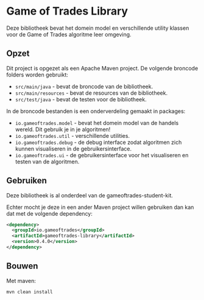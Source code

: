 # Game of Trades Library

Deze bibliotheek bevat het domein model en verschillende utility klassen voor de Game of Trades algoritme leer omgeving.

## Opzet

Dit project is opgezet als een Apache Maven project. De volgende broncode folders worden gebruikt:

* `src/main/java` - bevat de broncode van de bibliotheek. 
* `src/main/resources` - bevat de resources van de bibliotheek. 
* `src/test/java` - bevat de testen voor de bibliotheek.

In de broncode bestanden is een onderverdeling gemaakt in packages:

* `io.gameoftrades.model` - bevat het domein model van de handels wereld. Dit gebruik je in je algoritmen!
* `io.gameoftrades.util` - verschillende utilities.
* `io.gameoftrades.debug` - de debug interface zodat algoritmen zich kunnen visualiseren in de gebruikersinterface. 
* `io.gameoftrades.ui` - de gebruikersinterface voor het visualiseren en testen van de algoritmen.

## Gebruiken

Deze bibliotheek is al onderdeel van de gameoftrades-student-kit. 

Echter mocht je deze in een ander Maven project willen gebruiken dan kan dat met de volgende dependency:

```xml
<dependency>
  <groupId>io.gameoftrades</groupId>
  <artifactId>gameoftrades-library</artifactId>
  <version>0.4.0</version>
</dependency>
```

## Bouwen

Met maven:
```
mvn clean install
```
